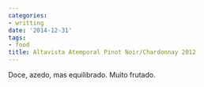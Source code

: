 ```yaml
---
categories:
- writting
date: '2014-12-31'
tags:
- food
title: Altavista Atemporal Pinot Noir/Chardonnay 2012
---
```


Doce, azedo, mas equilibrado. Muito frutado.

